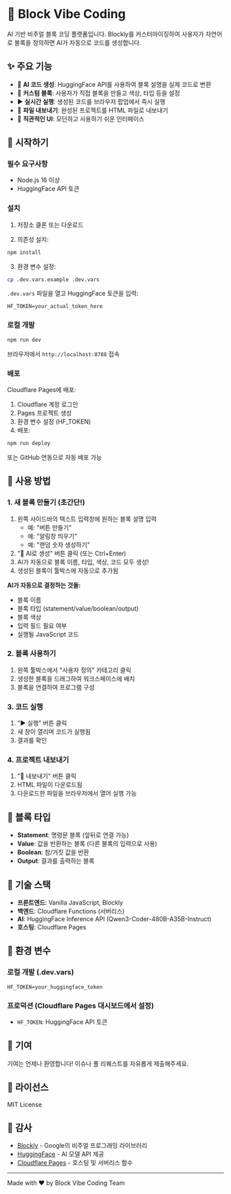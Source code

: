 # 🧱 Block Vibe Coding

AI 기반 비주얼 블록 코딩 플랫폼입니다. Blockly를 커스터마이징하여 사용자가 자연어로 블록을 정의하면 AI가 자동으로 코드를 생성합니다.

## ✨ 주요 기능

- 🤖 **AI 코드 생성**: HuggingFace API를 사용하여 블록 설명을 실제 코드로 변환
- 🎨 **커스텀 블록**: 사용자가 직접 블록을 만들고 색상, 타입 등을 설정
- ▶️ **실시간 실행**: 생성된 코드를 브라우저 팝업에서 즉시 실행
- 💾 **파일 내보내기**: 완성된 프로젝트를 HTML 파일로 내보내기
- 🎯 **직관적인 UI**: 모던하고 사용하기 쉬운 인터페이스

## 🚀 시작하기

### 필수 요구사항

- Node.js 16 이상
- HuggingFace API 토큰

### 설치

1. 저장소 클론 또는 다운로드

2. 의존성 설치:
```bash
npm install
```

3. 환경 변수 설정:
```bash
cp .dev.vars.example .dev.vars
```

`.dev.vars` 파일을 열고 HuggingFace 토큰을 입력:
```
HF_TOKEN=your_actual_token_here
```

### 로컬 개발

```bash
npm run dev
```

브라우저에서 `http://localhost:8788` 접속

### 배포

Cloudflare Pages에 배포:

1. Cloudflare 계정 로그인
2. Pages 프로젝트 생성
3. 환경 변수 설정 (HF_TOKEN)
4. 배포:

```bash
npm run deploy
```

또는 GitHub 연동으로 자동 배포 가능

## 📖 사용 방법

### 1. 새 블록 만들기 (초간단!)

1. 왼쪽 사이드바의 텍스트 입력창에 원하는 블록 설명 입력
   - 예: "버튼 만들기"
   - 예: "알림창 띄우기"
   - 예: "랜덤 숫자 생성하기"
2. "🤖 AI로 생성" 버튼 클릭 (또는 Ctrl+Enter)
3. AI가 자동으로 블록 이름, 타입, 색상, 코드 모두 생성!
4. 생성된 블록이 툴박스에 자동으로 추가됨

**AI가 자동으로 결정하는 것들:**
- 블록 이름
- 블록 타입 (statement/value/boolean/output)
- 블록 색상
- 입력 필드 필요 여부
- 실행될 JavaScript 코드

### 2. 블록 사용하기

1. 왼쪽 툴박스에서 "사용자 정의" 카테고리 클릭
2. 생성한 블록을 드래그하여 워크스페이스에 배치
3. 블록을 연결하여 프로그램 구성

### 3. 코드 실행

1. "▶️ 실행" 버튼 클릭
2. 새 창이 열리며 코드가 실행됨
3. 결과를 확인

### 4. 프로젝트 내보내기

1. "💾 내보내기" 버튼 클릭
2. HTML 파일이 다운로드됨
3. 다운로드한 파일을 브라우저에서 열어 실행 가능

## 🎨 블록 타입

- **Statement**: 명령문 블록 (앞뒤로 연결 가능)
- **Value**: 값을 반환하는 블록 (다른 블록의 입력으로 사용)
- **Boolean**: 참/거짓 값을 반환
- **Output**: 결과를 출력하는 블록

## 🔧 기술 스택

- **프론트엔드**: Vanilla JavaScript, Blockly
- **백엔드**: Cloudflare Functions (서버리스)
- **AI**: HuggingFace Inference API (Qwen3-Coder-480B-A35B-Instruct)
- **호스팅**: Cloudflare Pages

## 📝 환경 변수

### 로컬 개발 (.dev.vars)
```
HF_TOKEN=your_huggingface_token
```

### 프로덕션 (Cloudflare Pages 대시보드에서 설정)
- `HF_TOKEN`: HuggingFace API 토큰

## 🤝 기여

기여는 언제나 환영합니다! 이슈나 풀 리퀘스트를 자유롭게 제출해주세요.

## 📄 라이선스

MIT License

## 🙏 감사

- [Blockly](https://developers.google.com/blockly) - Google의 비주얼 프로그래밍 라이브러리
- [HuggingFace](https://huggingface.co/) - AI 모델 API 제공
- [Cloudflare Pages](https://pages.cloudflare.com/) - 호스팅 및 서버리스 함수

---

Made with ❤️ by Block Vibe Coding Team

